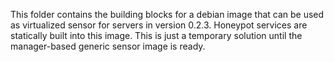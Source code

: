 This folder contains the building blocks for a debian image that can be used as
virtualized sensor for servers in version 0.2.3. Honeypot services are statically
built into this image. This is just a temporary solution until the manager-based
generic sensor image is ready.